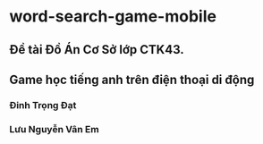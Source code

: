 # word-search-game-mobile
## Đề tài Đồ Án Cơ Sở lớp CTK43.
## Game học tiếng anh trên điện thoại di động
### Đinh Trọng Đạt
### Lưu Nguyễn Vân Em
